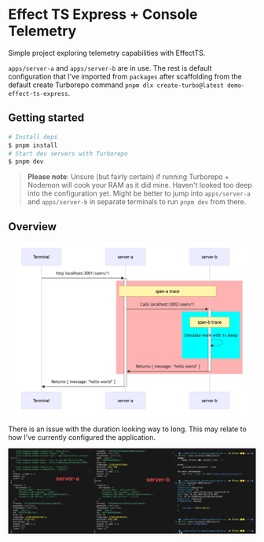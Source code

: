 # Effect TS Express + Console Telemetry

Simple project exploring telemetry capabilities with EffectTS.

`apps/server-a` and `apps/server-b` are in use. The rest is default configuration that I've imported from `packages` after scaffolding from the default create Turborepo command `pnpm dlx create-turbo@latest demo-effect-ts-express`.

## Getting started

```s
# Install deps
$ pnpm install
# Start dev servers with Turborepo
$ pnpm dev
```

> **Please note**: Unsure (but fairly certain) if running Turborepo + Nodemon will cook your RAM as it did mine. Haven't looked too deep into the configuration yet. Might be better to jump into `apps/server-a` and `apps/server-b` in separate terminals to run `pnpm dev` from there.

## Overview

![Current state](./current-state.png)

There is an issue with the duration looking way to long. This may relate to how I've currently configured the application.

![Current span](./current-span.png)
